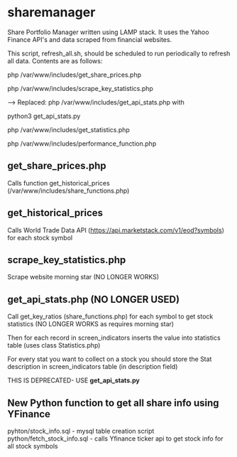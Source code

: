 # sharemanager
Share Portfolio Manager written using LAMP stack. It uses the Yahoo Finance API's and data scraped from financial websites.




This script, refresh_all.sh, should be scheduled to run periodically to refresh all data. Contents are as follows:


php /var/www/includes/get_share_prices.php

php /var/www/includes/scrape_key_statistics.php

--> Replaced: php /var/www/includes/get_api_stats.php with

python3 get_api_stats.py

php /var/www/includes/get_statistics.php

php /var/www/includes/performance_function.php


get_share_prices.php
----------------------
Calls function get_historical_prices  (/var/www/includes/share_functions.php)

get_historical_prices
-----------------------
Calls World Trade Data API (https://api.marketstack.com/v1/eod?symbols) for each stock symbol


scrape_key_statistics.php
---------------------------
Scrape website morning star  (NO LONGER WORKS)

get_api_stats.php (NO LONGER USED)
------------------
Call get_key_ratios (share_functions.php) for each symbol to get stock statistics (NO LONGER WORKS as requires morning star)

Then for each record in screen_indicators inserts the value into statistics table (uses class Statistics.php)

For every stat you want to collect on a stock you should store the Stat description in screen_indicators table (in description field)

THIS IS DEPRECATED- USE **get_api_stats.py**


New Python function to get all share info using YFinance
----------------------------------------------------------
pyhton/stock_info.sql  - mysql table creation script
python/fetch_stock_info.sql - calls Yfinance ticker api to get stock info for all stock symbols

